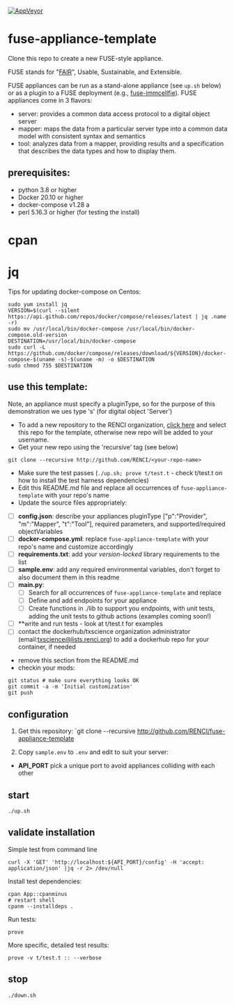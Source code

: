 [![AppVeyor](https://img.shields.io/docker/cloud/build/txscience/fuse-appliance-template?style=plastic)](https://hub.docker.com/repository/docker/txscience/fuse-appliance-template/builds)

# fuse-appliance-template

Clone this repo to create a new FUSE-style appliance.

FUSE stands for "[FAIR](https://www.go-fair.org/)", Usable, Sustainable, and Extensible.

FUSE appliances can be run as a stand-alone appliance (see `up.sh` below) or as a plugin to a FUSE deployment (e.g., [fuse-immcellfie](http://github.com/RENCI/fuse-immcellfie)). FUSE appliances come in 3 flavors:
* server: provides a common data access protocol to a digital object server
* mapper: maps the data from a particular server type into a common data model with consistent syntax and semantics
* tool: analyzes data from a mapper, providing results and a specification that describes the data types and how to display them.

## prerequisites:
* python 3.8 or higher
* Docker 20.10 or higher
* docker-compose v1.28 a
* perl 5.16.3 or higher (for testing the install)
# cpan
# jq

Tips for updating docker-compose on Centos:

```
sudo yum install jq
VERSION=$(curl --silent https://api.github.com/repos/docker/compose/releases/latest | jq .name -r)
sudo mv /usr/local/bin/docker-compose /usr/local/bin/docker-compose.old-version
DESTINATION=/usr/local/bin/docker-compose
sudo curl -L https://github.com/docker/compose/releases/download/${VERSION}/docker-compose-$(uname -s)-$(uname -m) -o $DESTINATION
sudo chmod 755 $DESTINATION
```

## use this template:

Note, an appliance must specify a pluginType, so for the purpose of this demonstration we ues type 's' (for digital object 'Server')
* To add a new repository to the RENCI organization, [click here](https://github.com/organizations/RENCI/repositories/new) and select this repo for the template, otherwise new repo will be added to your username.
* Get your new repo using the 'recursive' tag (see below)
```
git clone --recursive http://github.com/RENCI/<your-repo-name>
```
* Make sure the test passes (`./up.sh; prove t/test.t` - check t/test.t on how to install the test harness dependencies)
* Edit this README.md file and replace all occurrences of `fuse-appliance-template` with your repo's name
* Update the source files appropriately:
 - [ ] **config.json**: describe your appliances pluginType ["p":"Provider", "m":"Mapper", "t":"Tool"], required parameters, and supported/required objectVariables
 - [ ] **docker-compose.yml**: replace `fuse-appliance-template` with your repo's name and customize accordingly
 - [ ] **requirements.txt**: add your *version-locked* library requirements to the list
 - [ ] **sample.env**: add any required environmental variables, don't forget to also document them in this readme
 - [ ] **main.py**: 
   - [ ] Search for all occurrences of `fuse-appliance-template` and replace
   - [ ] Define and add endpoints for your appliance
   - [ ] Create functions in ./lib to support you endpoints, with unit tests, adding the unit tests to github actions (examples coming soon!)
 - [ ] **write and run tests - look at t/test.t for examples
 - [ ] contact the dockerhub/txscience organization administrator (email:txscience@lists.renci.org) to add a dockerhub repo for your container, if needed
* remove this section from the README.md
* checkin your mods: 
```
git status # make sure everything looks OK
git commit -a -m 'Initial customization'
git push
```

## configuration

1. Get this repository:
`git clone --recursive http://github.com/RENCI/fuse-appliance-template

2. Copy `sample.env` to `.env` and edit to suit your server:
* __API_PORT__ pick a unique port to avoid appliances colliding with each other

## start
```
./up.sh
```

## validate installation

Simple test from command line

```
curl -X 'GET' 'http://localhost:${API_PORT}/config' -H 'accept: application/json' |jq -r 2> /dev/null
```
Install test dependencies:
```
cpan App::cpanminus
# restart shell
cpanm --installdeps .

```
Run tests:
```
prove
```
More specific, detailed test results:
```
prove -v t/test.t :: --verbose
```

## stop
```
./down.sh
```
